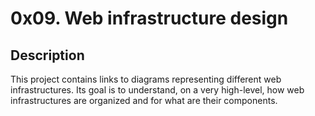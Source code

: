 # 0x09. Web infrastructure design

## Description

This project contains links to diagrams representing different web infrastructures.
Its goal is to understand, on a very high-level, how web infrastructures are organized and for what are their components.
